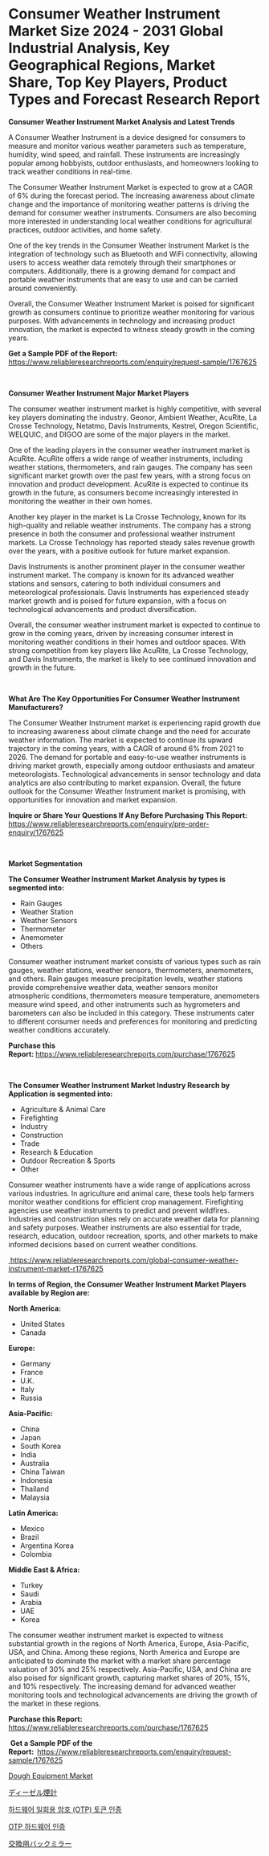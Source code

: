 <p><h1>Consumer Weather Instrument Market Size 2024 - 2031 Global Industrial Analysis, Key Geographical Regions, Market Share, Top Key Players, Product Types and Forecast Research Report</h1></p><p><strong>Consumer Weather Instrument Market Analysis and Latest Trends</strong></p>
<p><p>A Consumer Weather Instrument is a device designed for consumers to measure and monitor various weather parameters such as temperature, humidity, wind speed, and rainfall. These instruments are increasingly popular among hobbyists, outdoor enthusiasts, and homeowners looking to track weather conditions in real-time.</p><p>The Consumer Weather Instrument Market is expected to grow at a CAGR of 6% during the forecast period. The increasing awareness about climate change and the importance of monitoring weather patterns is driving the demand for consumer weather instruments. Consumers are also becoming more interested in understanding local weather conditions for agricultural practices, outdoor activities, and home safety.</p><p>One of the key trends in the Consumer Weather Instrument Market is the integration of technology such as Bluetooth and WiFi connectivity, allowing users to access weather data remotely through their smartphones or computers. Additionally, there is a growing demand for compact and portable weather instruments that are easy to use and can be carried around conveniently.</p><p>Overall, the Consumer Weather Instrument Market is poised for significant growth as consumers continue to prioritize weather monitoring for various purposes. With advancements in technology and increasing product innovation, the market is expected to witness steady growth in the coming years.</p></p>
<p><strong>Get a Sample PDF of the Report:&nbsp;</strong> <a href="https://www.reliableresearchreports.com/enquiry/request-sample/1767625">https://www.reliableresearchreports.com/enquiry/request-sample/1767625</a></p>
<p>&nbsp;</p>
<p><strong>Consumer Weather Instrument Major Market Players</strong></p>
<p><p>The consumer weather instrument market is highly competitive, with several key players dominating the industry. Geonor, Ambient Weather, AcuRite, La Crosse Technology, Netatmo, Davis Instruments, Kestrel, Oregon Scientific, WELQUIC, and DIGOO are some of the major players in the market.</p><p>One of the leading players in the consumer weather instrument market is AcuRite. AcuRite offers a wide range of weather instruments, including weather stations, thermometers, and rain gauges. The company has seen significant market growth over the past few years, with a strong focus on innovation and product development. AcuRite is expected to continue its growth in the future, as consumers become increasingly interested in monitoring the weather in their own homes.</p><p>Another key player in the market is La Crosse Technology, known for its high-quality and reliable weather instruments. The company has a strong presence in both the consumer and professional weather instrument markets. La Crosse Technology has reported steady sales revenue growth over the years, with a positive outlook for future market expansion.</p><p>Davis Instruments is another prominent player in the consumer weather instrument market. The company is known for its advanced weather stations and sensors, catering to both individual consumers and meteorological professionals. Davis Instruments has experienced steady market growth and is poised for future expansion, with a focus on technological advancements and product diversification.</p><p>Overall, the consumer weather instrument market is expected to continue to grow in the coming years, driven by increasing consumer interest in monitoring weather conditions in their homes and outdoor spaces. With strong competition from key players like AcuRite, La Crosse Technology, and Davis Instruments, the market is likely to see continued innovation and growth in the future.</p></p>
<p>&nbsp;</p>
<p><strong>What Are The Key Opportunities For Consumer Weather Instrument Manufacturers?</strong></p>
<p><p>The Consumer Weather Instrument market is experiencing rapid growth due to increasing awareness about climate change and the need for accurate weather information. The market is expected to continue its upward trajectory in the coming years, with a CAGR of around 6% from 2021 to 2026. The demand for portable and easy-to-use weather instruments is driving market growth, especially among outdoor enthusiasts and amateur meteorologists. Technological advancements in sensor technology and data analytics are also contributing to market expansion. Overall, the future outlook for the Consumer Weather Instrument market is promising, with opportunities for innovation and market expansion.</p></p>
<p><strong>Inquire or Share Your Questions If Any Before Purchasing This Report:</strong> <a href="https://www.reliableresearchreports.com/enquiry/pre-order-enquiry/1767625">https://www.reliableresearchreports.com/enquiry/pre-order-enquiry/1767625</a></p>
<p>&nbsp;</p>
<p><strong>Market Segmentation</strong></p>
<p><strong>The Consumer Weather Instrument Market Analysis by types is segmented into:</strong></p>
<p><ul><li>Rain Gauges</li><li>Weather Station</li><li>Weather Sensors</li><li>Thermometer</li><li>Anemometer</li><li>Others</li></ul></p>
<p><p>Consumer weather instrument market consists of various types such as rain gauges, weather stations, weather sensors, thermometers, anemometers, and others. Rain gauges measure precipitation levels, weather stations provide comprehensive weather data, weather sensors monitor atmospheric conditions, thermometers measure temperature, anemometers measure wind speed, and other instruments such as hygrometers and barometers can also be included in this category. These instruments cater to different consumer needs and preferences for monitoring and predicting weather conditions accurately.</p></p>
<p><strong>Purchase this Report:&nbsp;</strong><a href="https://www.reliableresearchreports.com/purchase/1767625">https://www.reliableresearchreports.com/purchase/1767625</a></p>
<p>&nbsp;</p>
<p><strong>The Consumer Weather Instrument Market Industry Research by Application is segmented into:</strong></p>
<p><ul><li>Agriculture & Animal Care</li><li>Firefighting</li><li>Industry</li><li>Construction</li><li>Trade</li><li>Research & Education</li><li>Outdoor Recreation & Sports</li><li>Other</li></ul></p>
<p><p>Consumer weather instruments have a wide range of applications across various industries. In agriculture and animal care, these tools help farmers monitor weather conditions for efficient crop management. Firefighting agencies use weather instruments to predict and prevent wildfires. Industries and construction sites rely on accurate weather data for planning and safety purposes. Weather instruments are also essential for trade, research, education, outdoor recreation, sports, and other markets to make informed decisions based on current weather conditions.</p></p>
<p><a href="https://www.reliableresearchreports.com/global-consumer-weather-instrument-market-r1767625">&nbsp;https://www.reliableresearchreports.com/global-consumer-weather-instrument-market-r1767625</a></p>
<p><strong>In terms of Region, the Consumer Weather Instrument Market Players available by Region are:</strong></p>
<p>
    <p> <strong> North America: </strong>
        <ul>
            <li>United States</li>
            <li>Canada</li>
        </ul>
        </p> 
    <p> <strong> Europe: </strong>
        <ul>
            <li>Germany</li>
            <li>France</li>
            <li>U.K.</li>
            <li>Italy</li>
            <li>Russia</li>
        </ul>
        </p> 
    <p> <strong> Asia-Pacific: </strong>
        <ul>
            <li>China</li>
            <li>Japan</li>
            <li>South Korea</li>
            <li>India</li>
            <li>Australia</li>
            <li>China Taiwan</li>
            <li>Indonesia</li>
            <li>Thailand</li>
            <li>Malaysia</li>
        </ul>
        </p> 
    <p> <strong> Latin America: </strong>
        <ul>
            <li>Mexico</li>
            <li>Brazil</li>
            <li>Argentina Korea</li>
            <li>Colombia</li>
        </ul>
        </p> 
    <p> <strong> Middle East & Africa: </strong>
        <ul>
            <li>Turkey</li>
            <li>Saudi</li>
            <li>Arabia</li>
            <li>UAE</li>
            <li>Korea</li>
        </ul>
    </p>
    </p>
<p><p>The consumer weather instrument market is expected to witness substantial growth in the regions of North America, Europe, Asia-Pacific, USA, and China. Among these regions, North America and Europe are anticipated to dominate the market with a market share percentage valuation of 30% and 25% respectively. Asia-Pacific, USA, and China are also poised for significant growth, capturing market shares of 20%, 15%, and 10% respectively. The increasing demand for advanced weather monitoring tools and technological advancements are driving the growth of the market in these regions.</p></p>
<p><strong>Purchase this Report: </strong><a href="https://www.reliableresearchreports.com/purchase/1767625">https://www.reliableresearchreports.com/purchase/1767625</a></p>
<p>&nbsp;<strong>Get a Sample PDF of the Report:&nbsp;&nbsp;</strong><a href="https://www.reliableresearchreports.com/enquiry/request-sample/1767625">https://www.reliableresearchreports.com/enquiry/request-sample/1767625</a></p>
<p><strong></strong></p>
<p><p><a href="https://github.com/Glendatilghmankmgz0rbhwpy/Market-Research-Report-List-3/blob/main/dough-equipment-market.md">Dough Equipment Market</a></p><p><a href="https://github.com/tanyaali3/Market-Research-Report-List-2/blob/main/3583726162895.md">ディーゼル煙計</a></p><p><a href="https://github.com/OliverBarry1954/Market-Research-Report-List-1/blob/main/5054998175340.md">하드웨어 일회용 암호 (OTP) 토큰 인증</a></p><p><a href="https://github.com/asratman/Market-Research-Report-List-1/blob/main/1058035175339.md">OTP 하드웨어 인증</a></p><p><a href="https://github.com/reliezer65/Market-Research-Report-List-2/blob/main/4635179162894.md">交換用バックミラー</a></p></p>